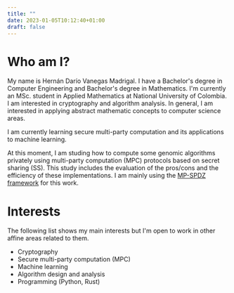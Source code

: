 ```yaml
---
title: ""
date: 2023-01-05T10:12:40+01:00
draft: false
---
```


# Who am I?

My name is Hernán Darío Vanegas Madrigal. I have a Bachelor's degree
in Computer Engineering and Bachelor's degree in Mathematics. I'm 
currently an MSc. student in Applied Mathematics at National 
University of Colombia. I am interested in cryptography and 
algorithm analysis. In general, I am interested in applying 
abstract mathematic concepts to computer science areas.

I am currently learning secure multi-party computation and its 
applications to machine learning.

At this moment, I am studing how to compute some genomic algorithms
privately using multi-party computation (MPC) protocols based on secret sharing 
(SS). This study includes the evaluation of the pros/cons and the efficiency of
these implementations. I am mainly using the [MP-SPDZ framework](https://github.com/data61/MP-SPDZ)
for this work.

# Interests

The following list shows my main interests but I'm open to work in
other affine areas related to them.
- Cryptography
- Secure multi-party computation (MPC)
- Machine learning
- Algorithm design and analysis
- Programming (Python, Rust)

